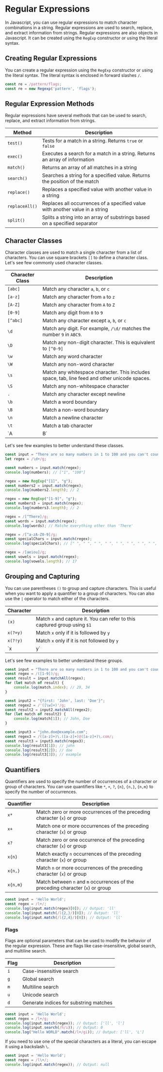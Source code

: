 # Regular Expressions

In Javascript, you can use regular expressions to match character combinations in a string. Regular expressions are used to search, replace, and extract information from strings. Regular expressions are also objects in Javascript. It can be created using the `RegExp` constructor or using the literal syntax.

## Creating Regular Expressions

You can create a regular expression using the `RegExp` constructor or using the literal syntax. The literal syntax is enclosed in forward slashes `/`.

```javascript
const re = /pattern/flags;
const re = new Regexp('pattern', 'flags');
```

## Regular Expression Methods

Regular expressions have several methods that can be used to search, replace, and extract information from strings.

| Method          | Description                                                                 |
|-----------------|-----------------------------------------------------------------------------|
| `test()`        | Tests for a match in a string. Returns `true` or `false`                    |
| `exec()`        | Executes a search for a match in a string. Returns an array of information   |
| `match()`       | Returns an array of all matches in a string                                 |
| `search()`      | Searches a string for a specified value. Returns the position of the match  |
| `replace()`     | Replaces a specified value with another value in a string                   |
| `replaceAll()`  | Replaces all occurrences of a specified value with another value in a string|
| `split()`       | Splits a string into an array of substrings based on a specified separator  |

## Character Classes

Character classes are used to match a single character from a list of characters. You can use square brackets `[]` to define a character class. Let's see few commonly used character classes.

| Character Class | Description                                                                                   |
|-----------------|-----------------------------------------------------------------------------------------------|
| `[abc]`         | Match any character `a`, `b`, or `c`                                                          |
| `[a-z]`         | Match any character from `a` to `z`                                                           |
| `[A-Z]`         | Match any character from `A` to `Z`                                                           |
| `[0-9]`         | Match any digit from `0` to `9`                                                               |
| `[^abc]`        | Match any character except `a`, `b`, or `c`                                                   |
| `\d`            | Match any digit. For example, `/\d/` matches the number `9` in `ABC9`.                        |
| `\D`            | Match any non-digit character. This is equivalent to `[^0-9]`                                 |
| `\w`            | Match any word character                                                                      |
| `\W`            | Match any non-word character                                                                  |
| `\s`            | Match any whitespace character. This includes space, tab, line feed and other unicode spaces. |
| `\S`            | Match any non-whitespace character                                                            |
| `.`             | Match any character except newline                                                            |
| `\b`            | Match a word boundary                                                                         |
| `\B`            | Match a non-word boundary                                                                     |
| `\n`            | Match a newline character                                                                     |
| `\t`            | Match a tab character                                                                         |
| `A|B`          | Match either `A` or `B`                                                                      |

Let's see few examples to better understand these classes.

```javascript
const input = "There are so many numbers in 1 to 100 and you can't count them.";
let regex = /\d+/g;

const numbers = input.match(regex);
console.log(numbers); // ["1", "100"]

regex = new RegExp("[1]", "g");
const numbers2 = input.match(regex);
console.log(numbers2.length); // 2

regex = new RegExp("[1-9]", "g");
const numbers3 = input.match(regex);
console.log(numbers3.length); // 2

regex = /[^There]/g;
const words = input.match(regex);
console.log(words); // Matche everything other than 'There'

regex = /[^a-zA-Z0-9]/g;
const specialChars = input.match(regex);
console.log(specialChars); // [" ", " ", " ", " ", " ", " ", " ", " ", "'", " ", " ", "."]

regex = /[aeiou]/g;
const vowels = input.match(regex);
console.log(vowels.length); // 17
```

## Grouping and Capturing

You can use parentheses `()` to group and capture characters. This is useful when you want to apply a quantifier to a group of characters. You can also use the `|` operator to match either of the characters.

| Character | Description                                                                 |
|-----------|-----------------------------------------------------------------------------|
| `(x)`     | Match `x` and capture it. You can refer to this captured group using `$1`   |
| `x(?=y)`  | Match `x` only if it is followed by `y`                                    |
| `x(?!y)`  | Match `x` only if it is not followed by `y`                                |
| `x|y`     | Match either `x` or `y`                                                    |

Let's see few examples to better understand these groups.

```javascript
const input = "There are so many numbers in 1 to 100 and you can't count them.";
const regex = /([1-9])/g;
const result = input.matchAll(regex);
for (let match of result) {
    console.log(match.index); // 29, 34
}

const input2 = "{first: 'John', last: 'Doe'}";
const regex2 = /'([\w]+)'/g;
const result2 = input2.matchAll(regex2);
for (let match of result2) {
    console.log(match[1]); // John, Doe
}

const input3 = "john.doe@example.com";
const regex3 = /([a-z]+)\.([a-z]+)@([a-z]+)\.com/;
const result3 = input3.match(regex3);
console.log(result3[1]); // john
console.log(result3[2]); // doe
console.log(result3[3]); // example

```

## Quantifiers

Quantifiers are used to specify the number of occurrences of a character or group of characters. You can use quantifiers like `*`, `+`, `?`, `{n}`, `{n,}`, `{n,m}` to specify the number of occurrences.

| Quantifier | Description                                                               |
|------------|---------------------------------------------------------------------------|
| `x*`       | Match zero or more occurrences of the preceding character (`x`) or group  |
| `x+`       | Match one or more occurrences of the preceding character (`x`) or group         |
| `x?`       | Match zero or one occurrence of the preceding character (`x`) or group          |
| `x{n}`     | Match exactly `n` occurrences of the preceding character (`x`) or group         |
| `x{n,}`    | Match `n` or more occurrences of the preceding character (`x`) or group         |
| `x{n,m}`   | Match between `n` and `m` occurrences of the preceding character (`x`) or group |


```javascript
const input = 'Hello World';
const regex = /l+/;
console.log(input.match(regex)[0]); // Output: 'll'
console.log(input.match(/l{2,}/)[0]); // Output: 'll'
console.log(input.match(/l{2,4}/)[0]); // Output: 'll'
```

### Flags

Flags are optional parameters that can be used to modify the behavior of the regular expression. These are flags like case-insensitive, global search, and multiline search.

| Flag | Description                            |
|------|----------------------------------------|
| `i`  | Case-insensitive search                |
| `g`  | Global search                          |
| `m`  | Multiline search                       |
| `u`  | Unicode search                         |
| `d`  | Generate indices for substring matches |

```javascript
const input = 'Hello World';
const regex = /l+/g;
console.log(input.match(regex)); // Output: ['ll', 'l']
console.log(input.search(/h/i)); // Output: 0
console.log("Hello WORLD".match(/l+/gi)); // Output: ['ll', 'L']
```

If you need to use one of the special characters as a literal, you can escape it using a backslash `\`.

```javascript
const input = 'Hello World';
const regex = /l\+/;
console.log(input.match(regex)); // Output: null
```